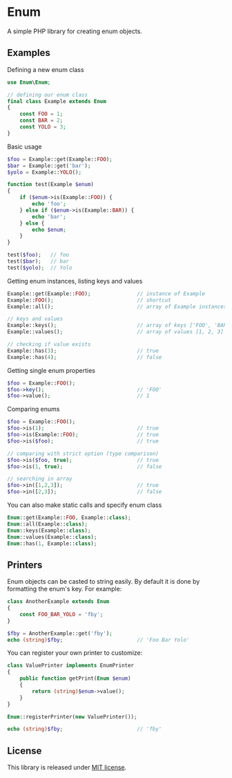 # Enum
A simple PHP library for creating enum objects.

## Examples
Defining a new enum class
```php
use Enum\Enum;

// defining our enum class
final class Example extends Enum
{
    const FOO = 1;
    const BAR = 2;
    const YOLO = 3;
}
```

Basic usage
```php
$foo = Example::get(Example::FOO);
$bar = Example::get('bar');
$yolo = Example::YOLO();

function test(Example $enum) 
{
    if ($enum->is(Example::FOO)) {
        echo 'foo';
    } else if ($enum->is(Example::BAR)) {
        echo 'bar';
    } else {
        echo $enum;
    }
}

test($foo);   // foo
test($bar);   // bar
test($yolo);  // Yolo

```

Getting enum instances, listing keys and values

```php
Example::get(Example::FOO);               // instance of Example
Example::FOO();                           // shortcut
Example::all();                           // array of Example instances

// keys and values
Example::keys();                          // array of keys ['FOO', 'BAR', 'YOLO']
Example::values();                        // array of values [1, 2, 3]

// checking if value exists
Example::has(3);                          // true
Example::has(4);                          // false
```

Getting single enum properties
```php
$foo = Example::FOO();
$foo->key();                              // 'FOO'
$foo->value();                            // 1
```

Comparing enums
```php
$foo = Example::FOO();
$foo->is(1);                              // true
$foo->is(Example::FOO);                   // true
$foo->is($foo);                           // true

// comparing with strict option (type comparison)
$foo->is($foo, true);                     // true
$foo->is(1, true);                        // false

// searching in array
$foo->in([1,2,3]);                        // true
$foo->in([2,3]);                          // false
```
You can also make static calls and specify enum class

```php
Enum::get(Example::FOO, Example::class);
Enum::all(Example::class);    
Enum::keys(Example::class);      
Enum::values(Example::class); 
Enum::has(1, Example::class);
```

## Printers
Enum objects can be casted to string easily. By default it is done by formatting the enum's key. For example:
```php
class AnotherExample extends Enum 
{
    const FOO_BAR_YOLO = 'fby';
}

$fby = AnotherExample::get('fby');
echo (string)$fby;                        // 'Foo Bar Yolo'
```

You can register your own printer to customize:
```php
class ValuePrinter implements EnumPrinter
{
    public function getPrint(Enum $enum) 
    {
        return (string)$enum->value();
    }
}

Enum::registerPrinter(new ValuePrinter());

echo (string)$fby;                        // 'fby'
```
## License
This library is released under [MIT license](./LICENSE.md).
